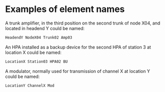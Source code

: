 # Examples of element names

A trunk amplifier, in the third position on the second trunk of node X04, and located in headend Y could be named:

```txt
HeadendY NodeX04 Trunk02 Amp03
```

An HPA installed as a backup device for the second HPA of station 3 at location X could be named:

```txt
LocationX Station03 HPA02 BU
```

A modulator, normally used for transmission of channel X at location Y could be named:

```txt
LocationY ChannelX Mod
```

 
